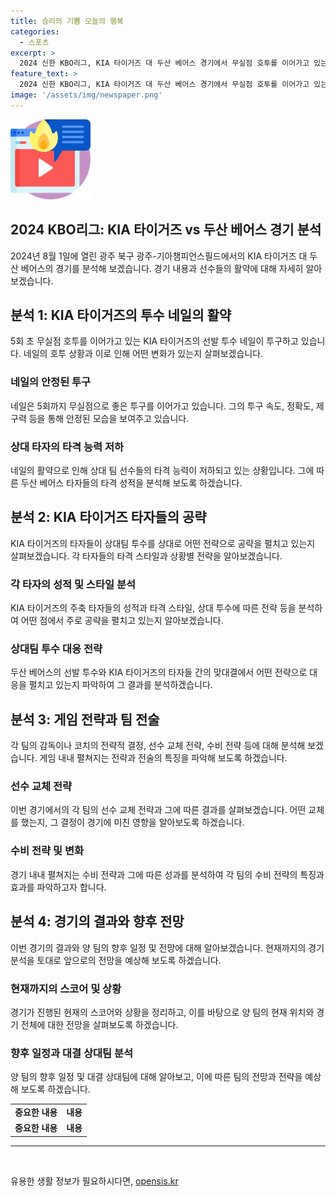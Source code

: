 ```yaml
---
title: 승리의 기쁨 오늘의 행복
categories:
  - 스포츠
excerpt: >
  2024 신한 KBO리그, KIA 타이거즈 대 두산 베어스 경기에서 무실점 호투를 이어가고 있는 KIA 선발 투수 네일의 활약에 주목!
feature_text: >
  2024 신한 KBO리그, KIA 타이거즈 대 두산 베어스 경기에서 무실점 호투를 이어가고 있는 KIA 선발 투수 네일의 활약에 주목!
image: '/assets/img/newspaper.png'
---
```


<p><img src="/assets/img/news.png" alt="rentncar 속보" /></p>

<h2>2024 KBO리그: KIA 타이거즈 vs 두산 베어스 경기 분석</h2>

<p data-ke-size="size16">2024년 8월 1일에 열린 광주 북구 광주-기아챔피언스필드에서의 KIA 타이거즈 대 두산 베어스의 경기를 분석해 보겠습니다. 경기 내용과 선수들의 활약에 대해 자세히 알아보겠습니다.</p>

<h2 data-ke-size="size26">분석 1: KIA 타이거즈의 투수 네일의 활약</h2>

<p data-ke-size="size16">5회 초 무실점 호투를 이어가고 있는 KIA 타이거즈의 선발 투수 네일이 투구하고 있습니다. 네일의 호투 상황과 이로 인해 어떤 변화가 있는지 살펴보겠습니다.</p>

<h3>네일의 안정된 투구</h3>

<p data-ke-size="size16">네일은 5회까지 무실점으로 좋은 투구를 이어가고 있습니다. 그의 투구 속도, 정확도, 제구력 등을 통해 안정된 모습을 보여주고 있습니다.</p>

<h3>상대 타자의 타격 능력 저하</h3>

<p data-ke-size="size16">네일의 활약으로 인해 상대 팀 선수들의 타격 능력이 저하되고 있는 상황입니다. 그에 따른 두산 베어스 타자들의 타격 성적을 분석해 보도록 하겠습니다.</p>

<h2 data-ke-size="size26">분석 2: KIA 타이거즈 타자들의 공략</h2>

<p data-ke-size="size16">KIA 타이거즈의 타자들이 상대팀 투수를 상대로 어떤 전략으로 공략을 펼치고 있는지 살펴보겠습니다. 각 타자들의 타격 스타일과 상황별 전략을 알아보겠습니다.</p>

<h3>각 타자의 성적 및 스타일 분석</h3>

<p data-ke-size="size16">KIA 타이거즈의 주축 타자들의 성적과 타격 스타일, 상대 투수에 따른 전략 등을 분석하여 어떤 점에서 주로 공략을 펼치고 있는지 알아보겠습니다.</p>

<h3>상대팀 투수 대응 전략</h3>

<p data-ke-size="size16">두산 베어스의 선발 투수와 KIA 타이거즈의 타자들 간의 맞대결에서 어떤 전략으로 대응을 펼치고 있는지 파악하여 그 결과를 분석하겠습니다.</p>

<h2 data-ke-size="size26">분석 3: 게임 전략과 팀 전술</h2>

<p data-ke-size="size16">각 팀의 감독이나 코치의 전략적 결정, 선수 교체 전략, 수비 전략 등에 대해 분석해 보겠습니다. 게임 내내 펼쳐지는 전략과 전술의 특징을 파악해 보도록 하겠습니다.</p>

<h3>선수 교체 전략</h3>

<p data-ke-size="size16">이번 경기에서의 각 팀의 선수 교체 전략과 그에 따른 결과를 살펴보겠습니다. 어떤 교체를 했는지, 그 결정이 경기에 미친 영향을 알아보도록 하겠습니다.</p>

<h3>수비 전략 및 변화</h3>

<p data-ke-size="size16">경기 내내 펼쳐지는 수비 전략과 그에 따른 성과를 분석하여 각 팀의 수비 전략의 특징과 효과를 파악하고자 합니다.</p>

<h2 data-ke-size="size26">분석 4: 경기의 결과와 향후 전망</h2>

<p data-ke-size="size16">이번 경기의 결과와 양 팀의 향후 일정 및 전망에 대해 알아보겠습니다. 현재까지의 경기 분석을 토대로 앞으로의 전망을 예상해 보도록 하겠습니다.</p>

<h3>현재까지의 스코어 및 상황</h3>

<p data-ke-size="size16">경기가 진행된 현재의 스코어와 상황을 정리하고, 이를 바탕으로 양 팀의 현재 위치와 경기 전체에 대한 전망을 살펴보도록 하겠습니다.</p>

<h3>향후 일정과 대결 상대팀 분석</h3>

<p data-ke-size="size16">양 팀의 향후 일정 및 대결 상대팀에 대해 알아보고, 이에 따른 팀의 전망과 전략을 예상해 보도록 하겠습니다.</p>

<table>
<tbody>
<tr>
<td style="text-align: center; height: 17px;"><b>중요한 내용</b></td>
<td style="text-align: center; height: 17px;"><b>내용</b></td>
</tr>
<tr>
<td style="text-align: center; height: 17px;"><b>중요한 내용</b></td>
<td style="text-align: center; height: 17px;"><b>내용</b></td>
</tr>
</tbody>
</table>

<hr>

<p data-ke-size="size16">&nbsp;</p>
유용한 생활 정보가 필요하시다면, <a href="https://opensis.kr" rel="dofollow">opensis.kr</a>


